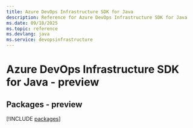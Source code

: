 ```yaml
---
title: Azure DevOps Infrastructure SDK for Java
description: Reference for Azure DevOps Infrastructure SDK for Java
ms.date: 09/18/2025
ms.topic: reference
ms.devlang: java
ms.service: devopsinfrastructure
---
```

# Azure DevOps Infrastructure SDK for Java - preview
## Packages - preview
[!INCLUDE [packages](devops-infrastructure-index.md)]